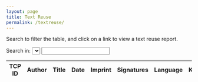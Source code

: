 ```yaml
---
layout: page
title: Text Reuse
permalink: /textreuse/
---
```


Search to filter the table, and click on a link to view a text reuse report.

<form class="fr">
  <label>Search in:</label>
  <select id="metadataSelect"></select>
  <input type="text" id="metadataInput" />
</form>
<table id="metadataTable" class="display">
  <thead>
    <tr class="header">
      <th>TCP ID</th>
      <th>Author</th>
      <th>Title</th>
      <th>Date</th>
      <th>Imprint</th>
      <th>Signatures</th>
      <th>Language</th>
      <th>Keywords</th>
      <th>Proquest ID</th>
      <th>ESTC ID</th>
      <th>STC No.</th>
      <th>Download</th>
    </tr>
  </thead>
  <tbody></tbody>
</table>

<script src="/assets/tcp_ids_with_reports.js?v=1500"></script>

<script src="/assets/tools/js/jquery-1.11.0.min.js?v=1500"></script><script src="/assets/tools/js/jquery-1.11.0.min.js?v=1500"></script>
<script src="/assets/tools/js/jquery.csv.min.js?v=1500"></script>
<link rel="stylesheet" type="text/css" href="https://cdn.datatables.net/v/dt/dt-1.10.20/b-1.6.1/b-html5-1.6.1/datatables.min.css"/>
<script type="text/javascript" src="https://cdn.datatables.net/v/dt/dt-1.10.20/b-1.6.1/b-html5-1.6.1/datatables.min.js"></script>
<script>



var columns = [
  { data: 0,
    name: 'TCP ID'
  },
  { data: 6,
    name: 'Author'
    },
  { data: 7,
    name: 'Title'
    },
  { data: 11,
    name: 'Date'
    },
  { data: 10,
    name: 'Imprint'
    },
  { data: 12,
    name: 'Signature'
    },
  { data: 13,
    name: 'Language'
    },
  { data: 14,
    name: 'Keywords'
    },
  { data: 5,
    name: 'Proquest ID'
    },
  { data: 2,
    name: 'ESTC ID'
    },
  { data: 1,
    name: 'STC No.'
    },
  {
    data: 15,
    name: 'Download',
    render: function(data, type, row) {
      var list = data.split(/ ; |, no\. /)
      var textId = list[2].replace(')','');
      if (tcp_ids_with_reports.has(textId)) {

        return `<div><a href='https://ada.artsci.wustl.edu/all_to_all_html_outputs/${ textId }.html' target='_blank'>Text reuse report</a></div>`
      }
      else {
        return('Not available');
      }
    },
    width: '75px'
  }
]

$(document).ready( function () {

  columns.forEach(col => {
    if (col.name !== 'Download') {
      var option = $("<option></option>").val(col.name).text(col.name);
      $('#metadataSelect').append(option);
    }
    });

  console.time("generateTable")

  var table = $('#metadataTable').DataTable({
    ajax: {
      url: "/assets/flatmetadata.json",
      dataSrc: ''
      },
    pageLength: 25,
    deferRender: true,
    autoWidth: false,
    scrollY: '500px',
    dom: "ltiBpr",
    buttons: [ {extend: "csv", text: "Download Metadata as CSV", filename: "earlyprint_metadata", exportOptions: {columns: [0,1,2,3,4,5,6,7,8,9,10]} } ],
    columns: columns,
    "initComplete": function(settings, json) {
      console.timeEnd("generateTable");
    }
    });

  var col = "TCP ID";

  $('#metadataSelect').on('change', function() {
    col = this.value;
    table.search('').columns().search( '' ).column(`${col}:name`).search( $('#metadataInput').val() ).draw();
  });

  $('#metadataInput').on( 'keyup', function () {
    table.column(`${col}:name`).search( this.value ).draw();
  });

} );
</script>

